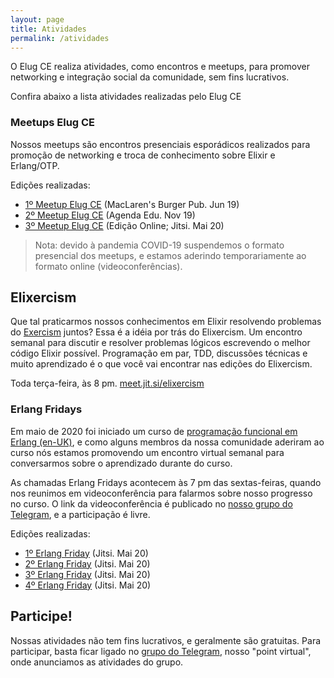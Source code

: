 ```yaml
---
layout: page
title: Atividades
permalink: /atividades
---
```


O Elug CE realiza atividades, como encontros e meetups, para promover networking e integração social da comunidade, sem fins lucrativos.

Confira abaixo a lista atividades realizadas pelo Elug CE

### Meetups Elug CE

Nossos meetups são encontros presenciais esporádicos realizados para promoção de networking e troca de conhecimento sobre Elixir e Erlang/OTP.

Edições realizadas:

- [1º Meetup Elug CE](https://eventil.com/events/elug-ce-meetup-1) (MacLaren's Burger Pub. Jun 19)
- [2º Meetup Elug CE](/blog/o-que-rolou-no-2-meetup-elug-ce) (Agenda Edu. Nov 19)
- [3º Meetup Elug CE](/blog/3-meetup-elug-ce) (Edição Online; Jitsi. Mai 20)

> Nota: devido à pandemia COVID-19 suspendemos o formato presencial dos meetups, e estamos aderindo temporariamente ao formato online (videoconferências).

## Elixercism

Que tal praticarmos nossos conhecimentos em Elixir resolvendo problemas do [Exercism](https://exercism.io) juntos? Essa é a idéia por trás do Elixercism. Um encontro semanal para discutir e resolver problemas lógicos escrevendo o melhor código Elixir possível. Programação em par, TDD, discussões técnicas e muito aprendizado é o que você vai encontrar nas edições do Elixercism.

Toda terça-feira, às 8 pm. [meet.jit.si/elixercism](https://meet.jit.si/elixercism)

### Erlang Fridays

Em maio de 2020 foi iniciado um curso de [programação funcional em Erlang (en-UK)](https://www.futurelearn.com/courses/functional-programming-erlang), e como alguns membros da nossa comunidade aderiram ao curso nós estamos promovendo um encontro virtual semanal para conversarmos sobre o aprendizado durante do curso.

As chamadas Erlang Fridays acontecem às 7 pm das sextas-feiras, quando nos reunimos em videoconferência para falarmos sobre nosso progresso no curso. O link da videoconferência é publicado no [nosso grupo do Telegram](https://t.me/elug_ce), e a participação é livre.

Edições realizadas:

- [1º Erlang Friday](/blog/1-erlang-friday) (Jitsi. Mai 20)
- [2º Erlang Friday](/blog/2-erlang-friday) (Jitsi. Mai 20)
- [3º Erlang Friday](/blog/3-erlang-friday) (Jitsi. Mai 20)
- [4º Erlang Friday](/blog/4-erlang-friday) (Jitsi. Mai 20)

## Participe!

Nossas atividades não tem fins lucrativos, e geralmente são gratuitas. Para participar, basta ficar ligado no [grupo do Telegram](https://t.me/elug_ce), nosso "point virtual", onde anunciamos as atividades do grupo.
